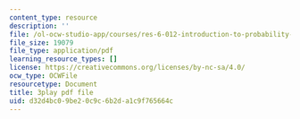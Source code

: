 ```yaml
---
content_type: resource
description: ''
file: /ol-ocw-studio-app/courses/res-6-012-introduction-to-probability-spring-2018/d32d4bc09be20c9c6b2da1c9f765664c_ZgCBmERwZlI.pdf
file_size: 19079
file_type: application/pdf
learning_resource_types: []
license: https://creativecommons.org/licenses/by-nc-sa/4.0/
ocw_type: OCWFile
resourcetype: Document
title: 3play pdf file
uid: d32d4bc0-9be2-0c9c-6b2d-a1c9f765664c
---
```

